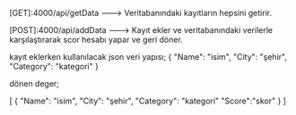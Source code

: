 


[GET]:4000/api/getData ---> Veritabanındaki kayıtların hepsini getirir.

[POST]:4000/api/addData ---> Kayıt ekler ve veritabanındaki verilerle karşılaştırarak scor hesabı yapar ve geri döner.

kayıt eklerken kullanılacak json veri yapısı;
  {
    "Name": "isim",
    "City": "şehir",
    "Category": "kategori"
  }
  
  dönen deger;
  
  [
    {
    "Name": "isim",
    "City": "şehir",
    "Category": "kategori"
    "Score":"skor"
    }
  ]
